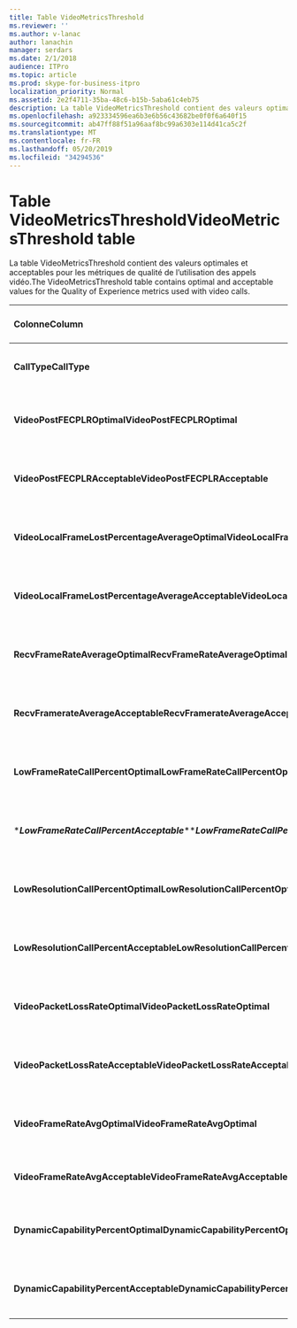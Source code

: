 ```yaml
---
title: Table VideoMetricsThreshold
ms.reviewer: ''
ms.author: v-lanac
author: lanachin
manager: serdars
ms.date: 2/1/2018
audience: ITPro
ms.topic: article
ms.prod: skype-for-business-itpro
localization_priority: Normal
ms.assetid: 2e2f4711-35ba-48c6-b15b-5aba61c4eb75
description: La table VideoMetricsThreshold contient des valeurs optimales et acceptables pour les métriques de qualité de l’utilisation des appels vidéo.
ms.openlocfilehash: a923334596ea6b3e6b56c43682be0f0f6a640f15
ms.sourcegitcommit: ab47ff88f51a96aaf8bc99a6303e114d41ca5c2f
ms.translationtype: MT
ms.contentlocale: fr-FR
ms.lasthandoff: 05/20/2019
ms.locfileid: "34294536"
---
```

# <a name="videometricsthreshold-table"></a><span data-ttu-id="70275-103">Table VideoMetricsThreshold</span><span class="sxs-lookup"><span data-stu-id="70275-103">VideoMetricsThreshold table</span></span>
 
<span data-ttu-id="70275-104">La table VideoMetricsThreshold contient des valeurs optimales et acceptables pour les métriques de qualité de l’utilisation des appels vidéo.</span><span class="sxs-lookup"><span data-stu-id="70275-104">The VideoMetricsThreshold table contains optimal and acceptable values for the Quality of Experience metrics used with video calls.</span></span>
  

| <span data-ttu-id="70275-105">**Colonne**</span><span class="sxs-lookup"><span data-stu-id="70275-105">**Column**</span></span>                                               | <span data-ttu-id="70275-106">**Type de données**</span><span class="sxs-lookup"><span data-stu-id="70275-106">**Data Type**</span></span>       | <span data-ttu-id="70275-107">**Clé/Index**</span><span class="sxs-lookup"><span data-stu-id="70275-107">**Key/Index**</span></span>  | <span data-ttu-id="70275-108">**Détails**</span><span class="sxs-lookup"><span data-stu-id="70275-108">**Details**</span></span>                          |
|:---------------------------------------------------------|:--------------------|:---------------|:-------------------------------------|
| <span data-ttu-id="70275-109">**CallType**</span><span class="sxs-lookup"><span data-stu-id="70275-109">**CallType**</span></span> <br/>                                       | <span data-ttu-id="70275-110">int</span><span class="sxs-lookup"><span data-stu-id="70275-110">int</span></span>  <br/>          | <span data-ttu-id="70275-111">Principal</span><span class="sxs-lookup"><span data-stu-id="70275-111">Primary</span></span>  <br/> | <span data-ttu-id="70275-112">Type d’appel placé.</span><span class="sxs-lookup"><span data-stu-id="70275-112">Type of call that was placed.</span></span>  <br/> |
| <span data-ttu-id="70275-113">**VideoPostFECPLROptimal**</span><span class="sxs-lookup"><span data-stu-id="70275-113">**VideoPostFECPLROptimal**</span></span> <br/>                         | <span data-ttu-id="70275-114">décimale (5; 2)</span><span class="sxs-lookup"><span data-stu-id="70275-114">decimal(5,2)</span></span>  <br/> |                | <span data-ttu-id="70275-115">La valeur par défaut est 0,05.</span><span class="sxs-lookup"><span data-stu-id="70275-115">The default value is 0.05.</span></span>  <br/>    |
| <span data-ttu-id="70275-116">**VideoPostFECPLRAcceptable**</span><span class="sxs-lookup"><span data-stu-id="70275-116">**VideoPostFECPLRAcceptable**</span></span> <br/>                      | <span data-ttu-id="70275-117">décimale (5; 2)</span><span class="sxs-lookup"><span data-stu-id="70275-117">decimal(5,2)</span></span>  <br/> |                | <span data-ttu-id="70275-118">La valeur par défaut est 0,10.</span><span class="sxs-lookup"><span data-stu-id="70275-118">The default value is 0.10.</span></span>  <br/>    |
| <span data-ttu-id="70275-119">**VideoLocalFrameLostPercentageAverageOptimal**</span><span class="sxs-lookup"><span data-stu-id="70275-119">**VideoLocalFrameLostPercentageAverageOptimal**</span></span> <br/>    | <span data-ttu-id="70275-120">décimale (5; 2)</span><span class="sxs-lookup"><span data-stu-id="70275-120">decimal(5,2)</span></span>  <br/> |                | <span data-ttu-id="70275-121">La valeur par défaut est 5,0.</span><span class="sxs-lookup"><span data-stu-id="70275-121">The default value is 5.0.</span></span>  <br/>     |
| <span data-ttu-id="70275-122">**VideoLocalFrameLostPercentageAverageAcceptable**</span><span class="sxs-lookup"><span data-stu-id="70275-122">**VideoLocalFrameLostPercentageAverageAcceptable**</span></span> <br/> | <span data-ttu-id="70275-123">décimale (5; 2)</span><span class="sxs-lookup"><span data-stu-id="70275-123">decimal(5,2)</span></span>  <br/> |                | <span data-ttu-id="70275-124">La valeur par défaut est 10,0.</span><span class="sxs-lookup"><span data-stu-id="70275-124">The default value is 10.0.</span></span>  <br/>    |
| <span data-ttu-id="70275-125">**RecvFrameRateAverageOptimal**</span><span class="sxs-lookup"><span data-stu-id="70275-125">**RecvFrameRateAverageOptimal**</span></span> <br/>                    | <span data-ttu-id="70275-126">décimale (9; 4)</span><span class="sxs-lookup"><span data-stu-id="70275-126">decimal(9,4)</span></span>  <br/> |                | <span data-ttu-id="70275-127">La valeur par défaut est 12,0000.</span><span class="sxs-lookup"><span data-stu-id="70275-127">The default value is 12.0000.</span></span>  <br/> |
| <span data-ttu-id="70275-128">**RecvFramerateAverageAcceptable**</span><span class="sxs-lookup"><span data-stu-id="70275-128">**RecvFramerateAverageAcceptable**</span></span> <br/>                 | <span data-ttu-id="70275-129">décimale (9; 4)</span><span class="sxs-lookup"><span data-stu-id="70275-129">decimal(9,4)</span></span>  <br/> |                | <span data-ttu-id="70275-130">La valeur par défaut est 7,0000.</span><span class="sxs-lookup"><span data-stu-id="70275-130">The default value is 7.0000.</span></span>  <br/>  |
| <span data-ttu-id="70275-131">**LowFrameRateCallPercentOptimal**</span><span class="sxs-lookup"><span data-stu-id="70275-131">**LowFrameRateCallPercentOptimal**</span></span> <br/>                 | <span data-ttu-id="70275-132">décimale (5; 2)</span><span class="sxs-lookup"><span data-stu-id="70275-132">decimal(5,2)</span></span>  <br/> |                | <span data-ttu-id="70275-133">La valeur par défaut est 5,0.</span><span class="sxs-lookup"><span data-stu-id="70275-133">The default value is 5.0.</span></span>  <br/>     |
| <span data-ttu-id="70275-134">\****LowFrameRateCallPercentAcceptable***\*</span><span class="sxs-lookup"><span data-stu-id="70275-134">\****LowFrameRateCallPercentAcceptable***\*</span></span> <br/>        | <span data-ttu-id="70275-135">décimale (5; 2)</span><span class="sxs-lookup"><span data-stu-id="70275-135">decimal(5,2)</span></span>  <br/> |                | <span data-ttu-id="70275-136">La valeur par défaut est 10.0/</span><span class="sxs-lookup"><span data-stu-id="70275-136">The default value is 10.0/</span></span>  <br/>    |
| <span data-ttu-id="70275-137">**LowResolutionCallPercentOptimal**</span><span class="sxs-lookup"><span data-stu-id="70275-137">**LowResolutionCallPercentOptimal**</span></span> <br/>                | <span data-ttu-id="70275-138">décimale (5; 2)</span><span class="sxs-lookup"><span data-stu-id="70275-138">decimal(5,2)</span></span>  <br/> |                | <span data-ttu-id="70275-139">La valeur par défaut est 5,0.</span><span class="sxs-lookup"><span data-stu-id="70275-139">The default value is 5.0.</span></span>  <br/>     |
| <span data-ttu-id="70275-140">**LowResolutionCallPercentAcceptable**</span><span class="sxs-lookup"><span data-stu-id="70275-140">**LowResolutionCallPercentAcceptable**</span></span> <br/>             | <span data-ttu-id="70275-141">décimale (5; 2)</span><span class="sxs-lookup"><span data-stu-id="70275-141">decimal(5,2)</span></span>  <br/> |                | <span data-ttu-id="70275-142">La valeur par défaut est 10,0.</span><span class="sxs-lookup"><span data-stu-id="70275-142">The default value is 10.0.</span></span>  <br/>    |
| <span data-ttu-id="70275-143">**VideoPacketLossRateOptimal**</span><span class="sxs-lookup"><span data-stu-id="70275-143">**VideoPacketLossRateOptimal**</span></span> <br/>                     | <span data-ttu-id="70275-144">foat</span><span class="sxs-lookup"><span data-stu-id="70275-144">foat</span></span>  <br/>         |                | <span data-ttu-id="70275-145">La valeur par défaut est 0,05.</span><span class="sxs-lookup"><span data-stu-id="70275-145">The default value is 0.05.</span></span>  <br/>    |
| <span data-ttu-id="70275-146">**VideoPacketLossRateAcceptable**</span><span class="sxs-lookup"><span data-stu-id="70275-146">**VideoPacketLossRateAcceptable**</span></span> <br/>                  | <span data-ttu-id="70275-147">float</span><span class="sxs-lookup"><span data-stu-id="70275-147">float</span></span>  <br/>        |                | <span data-ttu-id="70275-148">La valeur par défaut est 0,10.</span><span class="sxs-lookup"><span data-stu-id="70275-148">The default value is 0.10.</span></span>  <br/>    |
| <span data-ttu-id="70275-149">**VideoFrameRateAvgOptimal**</span><span class="sxs-lookup"><span data-stu-id="70275-149">**VideoFrameRateAvgOptimal**</span></span> <br/>                       | <span data-ttu-id="70275-150">float</span><span class="sxs-lookup"><span data-stu-id="70275-150">float</span></span>  <br/>        |                | <span data-ttu-id="70275-151">La valeur par défaut est 12.</span><span class="sxs-lookup"><span data-stu-id="70275-151">The default value is 12.</span></span>  <br/>      |
| <span data-ttu-id="70275-152">**VideoFrameRateAvgAcceptable**</span><span class="sxs-lookup"><span data-stu-id="70275-152">**VideoFrameRateAvgAcceptable**</span></span> <br/>                    | <span data-ttu-id="70275-153">float</span><span class="sxs-lookup"><span data-stu-id="70275-153">float</span></span>  <br/>        |                | <span data-ttu-id="70275-154">La valeur par défaut est 7.</span><span class="sxs-lookup"><span data-stu-id="70275-154">The default value is 7.</span></span>  <br/>       |
| <span data-ttu-id="70275-155">**DynamicCapabilityPercentOptimal**</span><span class="sxs-lookup"><span data-stu-id="70275-155">**DynamicCapabilityPercentOptimal**</span></span> <br/>                | <span data-ttu-id="70275-156">décimale (5; 2)</span><span class="sxs-lookup"><span data-stu-id="70275-156">decimal(5,2)</span></span>  <br/> |                | <span data-ttu-id="70275-157">La valeur par défaut est 5,00.</span><span class="sxs-lookup"><span data-stu-id="70275-157">The default value is 5.00.</span></span>  <br/>    |
| <span data-ttu-id="70275-158">**DynamicCapabilityPercentAcceptable**</span><span class="sxs-lookup"><span data-stu-id="70275-158">**DynamicCapabilityPercentAcceptable**</span></span> <br/>             | <span data-ttu-id="70275-159">décimale (5; 2)</span><span class="sxs-lookup"><span data-stu-id="70275-159">decimal(5,2)</span></span>  <br/> |                | <span data-ttu-id="70275-160">La valeur par défaut est 10,00.</span><span class="sxs-lookup"><span data-stu-id="70275-160">The default value is 10.00.</span></span>  <br/>   |

